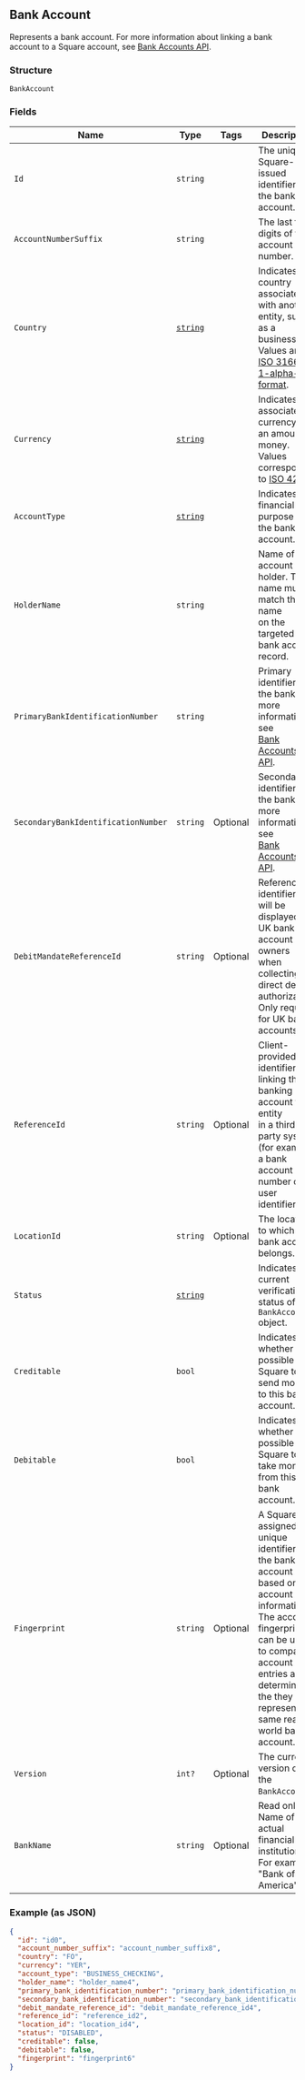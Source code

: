 ## Bank Account

Represents a bank account. For more information about 
linking a bank account to a Square account, see 
[Bank Accounts API](https://developer.squareup.com/docs/docs/bank-accounts-api).

### Structure

`BankAccount`

### Fields

| Name | Type | Tags | Description |
|  --- | --- | --- | --- |
| `Id` | `string` |  | The unique, Square-issued identifier for the bank account. |
| `AccountNumberSuffix` | `string` |  | The last few digits of the account number. |
| `Country` | [`string`](/doc/models/country.md) |  | Indicates the country associated with another entity, such as a business.<br>Values are in [ISO 3166-1-alpha-2 format](http://www.iso.org/iso/home/standards/country_codes.htm). |
| `Currency` | [`string`](/doc/models/currency.md) |  | Indicates the associated currency for an amount of money. Values correspond<br>to [ISO 4217](https://wikipedia.org/wiki/ISO_4217). |
| `AccountType` | [`string`](/doc/models/bank-account-type.md) |  | Indicates the financial purpose of the bank account. |
| `HolderName` | `string` |  | Name of the account holder. This name must match the name <br>on the targeted bank account record. |
| `PrimaryBankIdentificationNumber` | `string` |  | Primary identifier for the bank. For more information, see <br>[Bank Accounts API](https://developer.squareup.com/docs/docs/bank-accounts-api). |
| `SecondaryBankIdentificationNumber` | `string` | Optional | Secondary identifier for the bank. For more information, see <br>[Bank Accounts API](https://developer.squareup.com/docs/docs/bank-accounts-api). |
| `DebitMandateReferenceId` | `string` | Optional | Reference identifier that will be displayed to UK bank account owners<br>when collecting direct debit authorization. Only required for UK bank accounts. |
| `ReferenceId` | `string` | Optional | Client-provided identifier for linking the banking account to an entity<br>in a third-party system (for example, a bank account number or a user identifier). |
| `LocationId` | `string` | Optional | The location to which the bank account belongs. |
| `Status` | [`string`](/doc/models/bank-account-status.md) |  | Indicates the current verification status of a `BankAccount` object. |
| `Creditable` | `bool` |  | Indicates whether it is possible for Square to send money to this bank account. |
| `Debitable` | `bool` |  | Indicates whether it is possible for Square to take money from this <br>bank account. |
| `Fingerprint` | `string` | Optional | A Square-assigned, unique identifier for the bank account based on the<br>account information. The account fingerprint can be used to compare account<br>entries and determine if the they represent the same real-world bank account. |
| `Version` | `int?` | Optional | The current version of the `BankAccount`. |
| `BankName` | `string` | Optional | Read only. Name of actual financial institution. <br>For example "Bank of America". |

### Example (as JSON)

```json
{
  "id": "id0",
  "account_number_suffix": "account_number_suffix8",
  "country": "FO",
  "currency": "YER",
  "account_type": "BUSINESS_CHECKING",
  "holder_name": "holder_name4",
  "primary_bank_identification_number": "primary_bank_identification_number8",
  "secondary_bank_identification_number": "secondary_bank_identification_number0",
  "debit_mandate_reference_id": "debit_mandate_reference_id4",
  "reference_id": "reference_id2",
  "location_id": "location_id4",
  "status": "DISABLED",
  "creditable": false,
  "debitable": false,
  "fingerprint": "fingerprint6"
}
```

